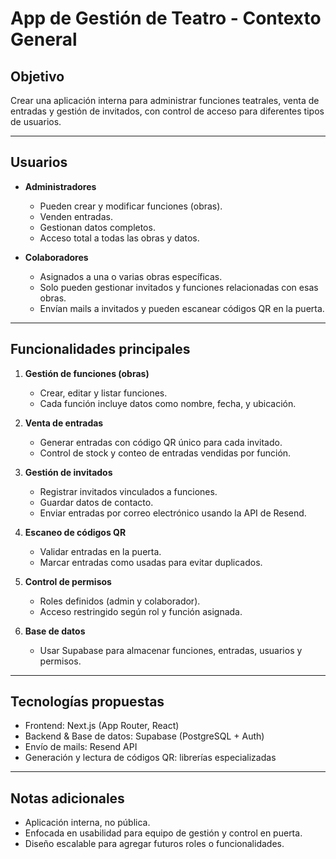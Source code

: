 # App de Gestión de Teatro - Contexto General

## Objetivo
Crear una aplicación interna para administrar funciones teatrales, venta de entradas y gestión de invitados, con control de acceso para diferentes tipos de usuarios.

---

## Usuarios

- **Administradores**
  - Pueden crear y modificar funciones (obras).
  - Venden entradas.
  - Gestionan datos completos.
  - Acceso total a todas las obras y datos.

- **Colaboradores**
  - Asignados a una o varias obras específicas.
  - Solo pueden gestionar invitados y funciones relacionadas con esas obras.
  - Envían mails a invitados y pueden escanear códigos QR en la puerta.

---

## Funcionalidades principales

1. **Gestión de funciones (obras)**
   - Crear, editar y listar funciones.
   - Cada función incluye datos como nombre, fecha, y ubicación.

2. **Venta de entradas**
   - Generar entradas con código QR único para cada invitado.
   - Control de stock y conteo de entradas vendidas por función.

3. **Gestión de invitados**
   - Registrar invitados vinculados a funciones.
   - Guardar datos de contacto.
   - Enviar entradas por correo electrónico usando la API de Resend.

4. **Escaneo de códigos QR**
   - Validar entradas en la puerta.
   - Marcar entradas como usadas para evitar duplicados.

5. **Control de permisos**
   - Roles definidos (admin y colaborador).
   - Acceso restringido según rol y función asignada.

6. **Base de datos**
   - Usar Supabase para almacenar funciones, entradas, usuarios y permisos.

---

## Tecnologías propuestas

- Frontend: Next.js (App Router, React)
- Backend & Base de datos: Supabase (PostgreSQL + Auth)
- Envío de mails: Resend API
- Generación y lectura de códigos QR: librerías especializadas

---

## Notas adicionales

- Aplicación interna, no pública.
- Enfocada en usabilidad para equipo de gestión y control en puerta.
- Diseño escalable para agregar futuros roles o funcionalidades.
